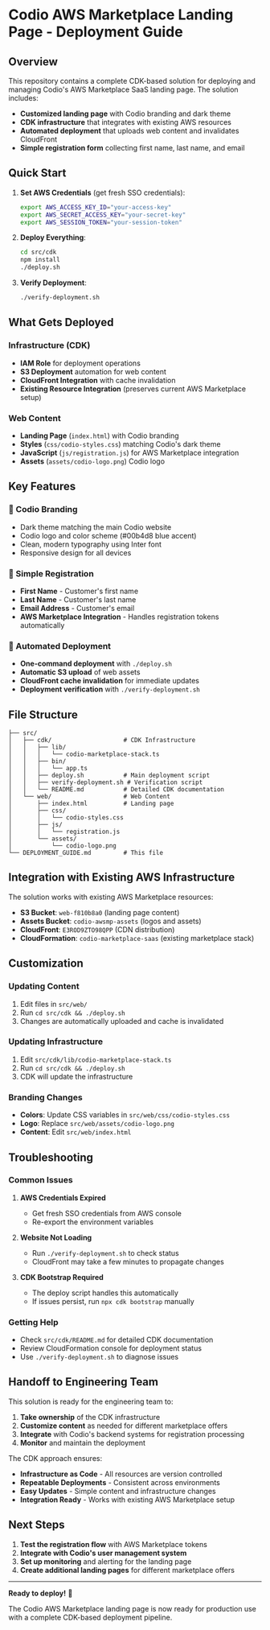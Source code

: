# Codio AWS Marketplace Landing Page - Deployment Guide

## Overview

This repository contains a complete CDK-based solution for deploying and managing Codio's AWS Marketplace SaaS landing page. The solution includes:

- **Customized landing page** with Codio branding and dark theme
- **CDK infrastructure** that integrates with existing AWS resources
- **Automated deployment** that uploads web content and invalidates CloudFront
- **Simple registration form** collecting first name, last name, and email

## Quick Start

1. **Set AWS Credentials** (get fresh SSO credentials):
   ```bash
   export AWS_ACCESS_KEY_ID="your-access-key"
   export AWS_SECRET_ACCESS_KEY="your-secret-key"
   export AWS_SESSION_TOKEN="your-session-token"
   ```

2. **Deploy Everything**:
   ```bash
   cd src/cdk
   npm install
   ./deploy.sh
   ```

3. **Verify Deployment**:
   ```bash
   ./verify-deployment.sh
   ```

## What Gets Deployed

### Infrastructure (CDK)
- **IAM Role** for deployment operations
- **S3 Deployment** automation for web content
- **CloudFront Integration** with cache invalidation
- **Existing Resource Integration** (preserves current AWS Marketplace setup)

### Web Content
- **Landing Page** (`index.html`) with Codio branding
- **Styles** (`css/codio-styles.css`) matching Codio's dark theme
- **JavaScript** (`js/registration.js`) for AWS Marketplace integration
- **Assets** (`assets/codio-logo.png`) Codio logo

## Key Features

### 🎨 Codio Branding
- Dark theme matching the main Codio website
- Codio logo and color scheme (#00b4d8 blue accent)
- Clean, modern typography using Inter font
- Responsive design for all devices

### 📝 Simple Registration
- **First Name** - Customer's first name
- **Last Name** - Customer's last name  
- **Email Address** - Customer's email
- **AWS Marketplace Integration** - Handles registration tokens automatically

### 🚀 Automated Deployment
- **One-command deployment** with `./deploy.sh`
- **Automatic S3 upload** of web assets
- **CloudFront cache invalidation** for immediate updates
- **Deployment verification** with `./verify-deployment.sh`

## File Structure

```
├── src/
│   ├── cdk/                    # CDK Infrastructure
│   │   ├── lib/
│   │   │   └── codio-marketplace-stack.ts
│   │   ├── bin/
│   │   │   └── app.ts
│   │   ├── deploy.sh           # Main deployment script
│   │   ├── verify-deployment.sh # Verification script
│   │   └── README.md           # Detailed CDK documentation
│   └── web/                    # Web Content
│       ├── index.html          # Landing page
│       ├── css/
│       │   └── codio-styles.css
│       ├── js/
│       │   └── registration.js
│       └── assets/
│           └── codio-logo.png
└── DEPLOYMENT_GUIDE.md         # This file
```

## Integration with Existing AWS Infrastructure

The solution works with existing AWS Marketplace resources:

- **S3 Bucket**: `web-f810b8a0` (landing page content)
- **Assets Bucket**: `codio-awsmp-assets` (logos and assets)
- **CloudFront**: `E3ROD9ZTO98QPP` (CDN distribution)
- **CloudFormation**: `codio-marketplace-saas` (existing marketplace stack)

## Customization

### Updating Content
1. Edit files in `src/web/`
2. Run `cd src/cdk && ./deploy.sh`
3. Changes are automatically uploaded and cache is invalidated

### Updating Infrastructure
1. Edit `src/cdk/lib/codio-marketplace-stack.ts`
2. Run `cd src/cdk && ./deploy.sh`
3. CDK will update the infrastructure

### Branding Changes
- **Colors**: Update CSS variables in `src/web/css/codio-styles.css`
- **Logo**: Replace `src/web/assets/codio-logo.png`
- **Content**: Edit `src/web/index.html`

## Troubleshooting

### Common Issues

1. **AWS Credentials Expired**
   - Get fresh SSO credentials from AWS console
   - Re-export the environment variables

2. **Website Not Loading**
   - Run `./verify-deployment.sh` to check status
   - CloudFront may take a few minutes to propagate changes

3. **CDK Bootstrap Required**
   - The deploy script handles this automatically
   - If issues persist, run `npx cdk bootstrap` manually

### Getting Help

- Check `src/cdk/README.md` for detailed CDK documentation
- Review CloudFormation console for deployment status
- Use `./verify-deployment.sh` to diagnose issues

## Handoff to Engineering Team

This solution is ready for the engineering team to:

1. **Take ownership** of the CDK infrastructure
2. **Customize content** as needed for different marketplace offers
3. **Integrate** with Codio's backend systems for registration processing
4. **Monitor** and maintain the deployment

The CDK approach ensures:
- **Infrastructure as Code** - All resources are version controlled
- **Repeatable Deployments** - Consistent across environments
- **Easy Updates** - Simple content and infrastructure changes
- **Integration Ready** - Works with existing AWS Marketplace setup

## Next Steps

1. **Test the registration flow** with AWS Marketplace tokens
2. **Integrate with Codio's user management system**
3. **Set up monitoring** and alerting for the landing page
4. **Create additional landing pages** for different marketplace offers

---

**Ready to deploy!** 🚀

The Codio AWS Marketplace landing page is now ready for production use with a complete CDK-based deployment pipeline.